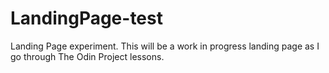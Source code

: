 # LandingPage-test
Landing Page experiment. This will be a work in progress landing page as I go through The Odin Project lessons. 
